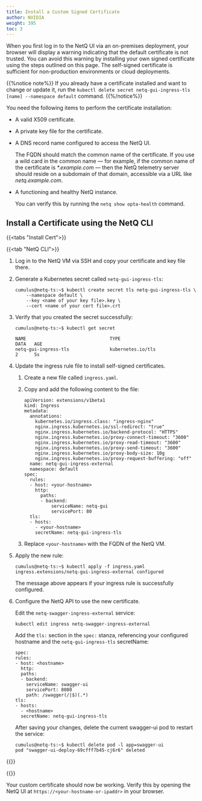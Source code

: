 ```yaml
---
title: Install a Custom Signed Certificate
author: NVIDIA
weight: 395
toc: 3
---
```


When you first log in to the NetQ UI via an on-premises deployment, your browser will display a warning indicating that the default certificate is not trusted. You can avoid this warning by installing your own signed certificate using the steps outlined on this page. The self-signed certificate is sufficient for non-production environments or cloud deployments. 

{{%notice note%}}
If you already have a certificate installed and want to change or update it, run the `kubectl delete secret netq-gui-ingress-tls [name] --namespace default` command.
{{%/notice%}}

You need the following items to perform the certificate installation:

- A valid X509 certificate.
- A private key file for the certificate.
- A DNS record name configured to access the NetQ UI.

  The FQDN should match the common name of the certificate. If you use a wild card in the common name &mdash; for example, if the common name of the certificate is _*.example.com_ &mdash; then the NetQ telemetry server should reside on a subdomain of that domain, accessible via a URL like _netq.example.com_.
- A functioning and healthy NetQ instance.

  You can verify this by running the `netq show opta-health` command.

## Install a Certificate using the NetQ CLI

{{<tabs "Install Cert">}}

{{<tab "NetQ CLI">}}

1. Log in to the NetQ VM via SSH and copy your certificate and key file there.

1. Generate a Kubernetes secret called `netq-gui-ingress-tls`:

    ```
    cumulus@netq-ts:~$ kubectl create secret tls netq-gui-ingress-tls \
        --namespace default \
        --key <name of your key file>.key \
        --cert <name of your cert file>.crt
    ```

1. Verify that you created the secret successfully:

    ```
    cumulus@netq-ts:~$ kubectl get secret

    NAME                               TYPE                                  DATA   AGE
    netq-gui-ingress-tls               kubernetes.io/tls                     2      5s
    ```

1. Update the ingress rule file to install self-signed certificates.

    1. Create a new file called `ingress.yaml`.

    2. Copy and add the following content to the file:

       ```
       apiVersion: extensions/v1beta1
       kind: Ingress
       metadata:
         annotations:
           kubernetes.io/ingress.class: "ingress-nginx"
           nginx.ingress.kubernetes.io/ssl-redirect: "true"
           nginx.ingress.kubernetes.io/backend-protocol: "HTTPS"
           nginx.ingress.kubernetes.io/proxy-connect-timeout: "3600"
           nginx.ingress.kubernetes.io/proxy-read-timeout: "3600"
           nginx.ingress.kubernetes.io/proxy-send-timeout: "3600"
           nginx.ingress.kubernetes.io/proxy-body-size: 10g
           nginx.ingress.kubernetes.io/proxy-request-buffering: "off"
         name: netq-gui-ingress-external
         namespace: default
       spec:
         rules:
         - host: <your-hostname>
           http:
             paths:
             - backend:
                 serviceName: netq-gui
                 servicePort: 80
         tls:
         - hosts:
           - <your-hostname>
           secretName: netq-gui-ingress-tls
        ```

    3. Replace `<your-hostname>` with the FQDN of the NetQ VM.

1. Apply the new rule:

    ```
    cumulus@netq-ts:~$ kubectl apply -f ingress.yaml
    ingress.extensions/netq-gui-ingress-external configured
    ```
    
    The message above appears if your ingress rule is successfully configured.

1. Configure the NetQ API to use the new certificate.

    Edit the `netq-swagger-ingress-external` service:

      ```
      kubectl edit ingress netq-swagger-ingress-external
      ```

    Add the `tls:` section in the `spec:` stanza, referencing your configured hostname and the `netq-gui-ingress-tls` secretName:

      ```
      spec:
      rules:
      - host: <hostname>
        http:
        paths:
        - backend:
          serviceName: swagger-ui
          servicePort: 8080
          path: /swagger(/|$)(.*)
      tls:
      - hosts:
        - <hostname>
        secretName: netq-gui-ingress-tls
      ```

    After saving your changes, delete the current swagger-ui pod to restart the service:

      ```
      cumulus@netq-ts:~$ kubectl delete pod -l app=swagger-ui
      pod "swagger-ui-deploy-69cfff7b45-cj6r6" deleted
      ```

{{</tab>}}

{{</tabs>}}

Your custom certificate should now be working. Verify this by opening the NetQ UI at `https://<your-hostname-or-ipaddr>` in your browser.

